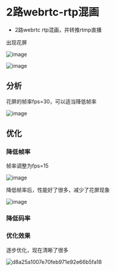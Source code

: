 # 2路webrtc-rtp混画

* 2路webrtc rtp混画，并转推rtmp直播

出现花屏

![image](https://github.com/user-attachments/assets/c5398423-d574-431f-8420-c3f6de926036)

![image](https://github.com/user-attachments/assets/e694e7d8-1131-4264-819a-0b91f7266df5)


## 分析

花屏的帧率fps=30，可以适当降低帧率

![image](https://github.com/user-attachments/assets/a65bb04f-bb96-4559-a2ff-0b837846cf9b)


## 优化

### 降低帧率

帧率调整为fps=15

![image](https://github.com/user-attachments/assets/3f737d91-5dbb-4f0c-abdd-03869048870b)

降低帧率后，性能好了很多，减少了花屏现象

![image](https://github.com/user-attachments/assets/836278e9-d472-499c-8e8c-ed8dccd0b7ab)

### 降低码率

### 优化效果

逐步优化，现在清晰了很多

![d8a25a1007e70feb971e92e66b5fa18](https://github.com/user-attachments/assets/625fecfc-2a82-4226-b7cd-d9a403eb2854)

